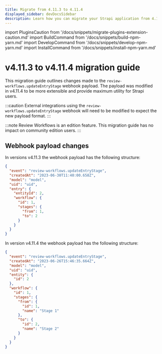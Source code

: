 ```yaml
---
title: Migrate from 4.11.3 to 4.11.4
displayed_sidebar: devDocsSidebar
description: Learn how you can migrate your Strapi application from 4.11.3 to 4.11.4.
---
```


import PluginsCaution from '/docs/snippets/migrate-plugins-extension-caution.md'
import BuildCommand from '/docs/snippets/build-npm-yarn.md'
import DevelopCommand from '/docs/snippets/develop-npm-yarn.md'
import InstallCommand from '/docs/snippets/install-npm-yarn.md'

# v4.11.3 to v4.11.4 migration guide

This migration guide outlines changes made to the
`review-workflows.updateEntryStage` webhook payload. The payload was modified in
v4.11.4 to be more extensible and provide maximum utility for Strapi users.

:::caution
External integrations using the `review-workflows.updateEntryStage` webhook will need to be modified to expect the new payload format.
:::

:::note
Review Workflows is an <EnterpriseBadge /> edition feature. This
migration guide has no impact on community edition users.
:::

## Webhook payload changes

In versions v4.11.3 the webhook payload has the following structure:

```json
{
  "event": "review-workflows.updateEntryStage",
  "createdAt": "2023-06-30T11:40:00.658Z",
  "model": "model",
  "uid": "uid",
  "entry": {
    "entityId": 2,
    "workflow": {
      "id": 1,
      "stages": {
        "from": 1,
        "to": 2
      }
    }
  }
}
```

In version v4.11.4 the webhook payload has the following structure:

```json
{
  "event": "review-workflows.updateEntryStage",
  "createdAt": "2023-06-26T15:46:35.664Z",
  "model": "model",
  "uid": "uid",
  "entity": {
    "id": 2
  },
  "workflow": {
    "id": 1,
    "stages": {
      "from": {
        "id": 1,
        "name": "Stage 1"
      },
      "to": {
        "id": 2,
        "name": "Stage 2"
      }
    }
  }
}
```
